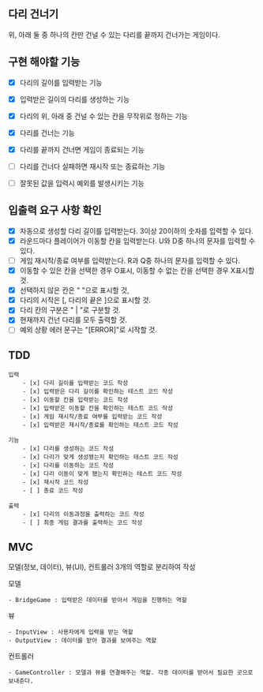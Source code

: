 ## 다리 건너기

위, 아래 둘 중 하나의 칸만 건널 수 있는 다리를 끝까지 건너가는 게임이다.

## 구현 해야할 기능

- [x] 다리의 길이를 입력받는 기능
- [x] 입력받은 길이의 다리를 생성하는 기능
- [x] 다리의 위, 아래 중 건널 수 있는 칸을 무작위로 정하는 기능
- [x] 다리를 건너는 기능
- [x] 다리를 끝까지 건너면 게임이 종료되는 기능
- [ ] 다리를 건너다 실패하면 재시작 또는 종료하는 기능
- [ ] 잘못된 값을 입력시 예외를 발생시키는 기능


## 입출력 요구 사항 확인

- [x] 자동으로 생성할 다리 길이를 입력받는다. 3이상 20이하의 숫자를 입력할 수 있다.
- [x] 라운드마다 플레이어가 이동할 칸을 입력받는다. U와 D중 하나의 문자를 입력할 수 있다.
- [ ] 게임 재시작/종료 여부를 입력받는다. R과 Q중 하나의 문자를 입력할 수 있다.
- [x] 이동할 수 있은 칸을 선택한 경우 O표시, 이동할 수 없는 칸을 선택한 경우 X표시할 것.
- [x] 선택하지 않은 칸은 " "으로 표시할 것,
- [x] 다리의 시작은 [, 다리의 끝은 ]으로 표시할 것.
- [x] 다리 칸의 구분은 " | "로 구분할 것.
- [x] 현재까지 건넌 다리를 모두 출력할 것.
- [ ] 예외 상황 에러 문구는 "[ERROR]"로 시작할 것.

## TDD

    입력
        - [x] 다리 길이를 입력받는 코드 작성
        - [x] 입력받은 다리 길이를 확인하는 테스트 코드 작성
        - [x] 이동할 칸을 입력받는 코드 작성
        - [x] 입력받은 이동할 칸을 확인하는 테스트 코드 작성
        - [x] 게임 재시작/종료 여부를 입력받는 코드 작성
        - [x] 입력받은 재시작/종료를 확인하는 테스트 코드 작성

    기능
        - [x] 다리를 생성하는 코드 작성
        - [x] 다리가 맞게 생성됐는지 확인하는 테스트 코드 작성
        - [x] 다리를 이동하는 코드 작성
        - [x] 다리 이동이 맞게 됐는지 확인하는 테스트 코드 작성
        - [x] 재시작 코드 작성
        - [ ] 종료 코드 작성

    출력
        - [x] 다리의 이동과정을 출력하는 코드 작성
        - [ ] 최종 게임 결과를 출력하는 코드 작성


## MVC

모델(정보, 데이터), 뷰(UI), 컨트롤러 3개의 역할로 분리하여 작성

모델

    - BridgeGame : 입력받은 데이터를 받아서 게임을 진행하는 역할

뷰

    - InputView : 사용자에게 입력을 받는 역할
    - OutputView : 데이터를 받아 결과를 보여주는 역할

컨트롤러

    - GameController : 모델과 뷰를 연결해주는 역할. 각종 데이터를 받아서 필요한 곳으로 보내준다.